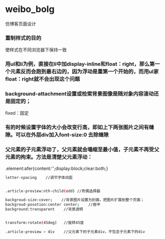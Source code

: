 # weibo_bolg
仿博客页面设计
### 重制样式的目的
使样式在不同浏览器下保持一致

### 用ul和li为例，直接在li中加display-inline和float：right，那么第一个元素反而会跑到最右边的，因为浮动是重第一个开始的，而用ul家float：right就不会出现这个问题

### background-attachment设置或检索背景图像是随对象内容滚动还是固定的；
fixed：固定

### 有的时候设置字体的大小会改变行高，即如上下两张图片之间有缝隙。可以在外层div加入font-size:0  去除缝隙

### 父元素的子元素浮动了，父元素就会塌缩至最小值，子元素不再受父元素的拘束。方法是清楚父元素浮动：
.element:afer{content:'';display:block;clear:both;}

``` bash
letter-spacing    //调节字体间距


.article-preview:nth-child(odd) //奇偶选择器

backgroud-size:cover;    //背景图片设置为封面，把图片扩展到整个页面；
backgroud-posotion:center center;    //居中
background:transparent    //背景透明


transform:rotate(45deg)   //旋转45度

.article-preview > div    //父元素下的子元素div，不包含子元素下的div
```